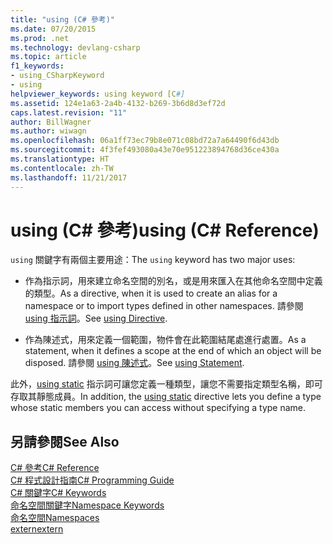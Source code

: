 ```yaml
---
title: "using (C# 參考)"
ms.date: 07/20/2015
ms.prod: .net
ms.technology: devlang-csharp
ms.topic: article
f1_keywords:
- using_CSharpKeyword
- using
helpviewer_keywords: using keyword [C#]
ms.assetid: 124e1a63-2a4b-4132-b269-3b6d8d3ef72d
caps.latest.revision: "11"
author: BillWagner
ms.author: wiwagn
ms.openlocfilehash: 06a1ff73ec79b8e071c08bd72a7a64490f6d43db
ms.sourcegitcommit: 4f3fef493080a43e70e951223894768d36ce430a
ms.translationtype: HT
ms.contentlocale: zh-TW
ms.lasthandoff: 11/21/2017
---
```

# <a name="using-c-reference"></a><span data-ttu-id="2deb3-102">using (C# 參考)</span><span class="sxs-lookup"><span data-stu-id="2deb3-102">using (C# Reference)</span></span>
<span data-ttu-id="2deb3-103">`using` 關鍵字有兩個主要用途：</span><span class="sxs-lookup"><span data-stu-id="2deb3-103">The `using` keyword has two major uses:</span></span>  
  
-   <span data-ttu-id="2deb3-104">作為指示詞，用來建立命名空間的別名，或是用來匯入在其他命名空間中定義的類型。</span><span class="sxs-lookup"><span data-stu-id="2deb3-104">As a directive, when it is used to create an alias for a namespace or to import types defined in other namespaces.</span></span> <span data-ttu-id="2deb3-105">請參閱 [using 指示詞](../../../csharp/language-reference/keywords/using-directive.md)。</span><span class="sxs-lookup"><span data-stu-id="2deb3-105">See [using Directive](../../../csharp/language-reference/keywords/using-directive.md).</span></span>  
  
-   <span data-ttu-id="2deb3-106">作為陳述式，用來定義一個範圍，物件會在此範圍結尾處進行處置。</span><span class="sxs-lookup"><span data-stu-id="2deb3-106">As a statement, when it defines a scope at the end of which an object will be disposed.</span></span> <span data-ttu-id="2deb3-107">請參閱 [using 陳述式](../../../csharp/language-reference/keywords/using-statement.md)。</span><span class="sxs-lookup"><span data-stu-id="2deb3-107">See [using Statement](../../../csharp/language-reference/keywords/using-statement.md).</span></span>  
  
<span data-ttu-id="2deb3-108">此外，[using static](using-static.md) 指示詞可讓您定義一種類型，讓您不需要指定類型名稱，即可存取其靜態成員。</span><span class="sxs-lookup"><span data-stu-id="2deb3-108">In addition, the [using static](using-static.md) directive lets you define a type whose static members you can access without specifying a type name.</span></span>

## <a name="see-also"></a><span data-ttu-id="2deb3-109">另請參閱</span><span class="sxs-lookup"><span data-stu-id="2deb3-109">See Also</span></span>  
 [<span data-ttu-id="2deb3-110">C# 參考</span><span class="sxs-lookup"><span data-stu-id="2deb3-110">C# Reference</span></span>](../../../csharp/language-reference/index.md)  
 [<span data-ttu-id="2deb3-111">C# 程式設計指南</span><span class="sxs-lookup"><span data-stu-id="2deb3-111">C# Programming Guide</span></span>](../../../csharp/programming-guide/index.md)  
 [<span data-ttu-id="2deb3-112">C# 關鍵字</span><span class="sxs-lookup"><span data-stu-id="2deb3-112">C# Keywords</span></span>](../../../csharp/language-reference/keywords/index.md)  
 [<span data-ttu-id="2deb3-113">命名空間關鍵字</span><span class="sxs-lookup"><span data-stu-id="2deb3-113">Namespace Keywords</span></span>](../../../csharp/language-reference/keywords/namespace-keywords.md)  
 [<span data-ttu-id="2deb3-114">命名空間</span><span class="sxs-lookup"><span data-stu-id="2deb3-114">Namespaces</span></span>](../../../csharp/programming-guide/namespaces/index.md)  
 [<span data-ttu-id="2deb3-115">extern</span><span class="sxs-lookup"><span data-stu-id="2deb3-115">extern</span></span>](../../../csharp/language-reference/keywords/extern.md)
